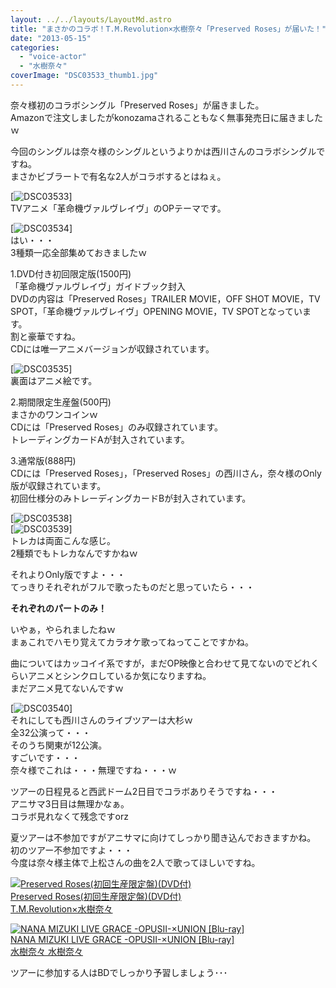 ```yaml
---
layout: ../../layouts/LayoutMd.astro
title: "まさかのコラボ！T.M.Revolution×水樹奈々「Preserved Roses」が届いた！"
date: "2013-05-15"
categories: 
  - "voice-actor"
  - "水樹奈々"
coverImage: "DSC03533_thumb1.jpg"
---
```


奈々様初のコラボシングル「Preserved Roses」が届きました。  
Amazonで注文しましたがkonozamaされることもなく無事発売日に届きましたｗ

今回のシングルは奈々様のシングルというよりかは西川さんのコラボシングルですね。  
まさかビブラートで有名な2人がコラボするとはねぇ。

[![DSC03533](/archive/images/DSC03533_thumb.jpg "DSC03533")]  
TVアニメ「革命機ヴァルヴレイヴ」のOPテーマです。

[![DSC03534](/archive/images/DSC03534_thumb.jpg "DSC03534")]  
はい・・・  
3種類一応全部集めておきましたｗ

1.DVD付き初回限定版(1500円)  
「革命機ヴァルヴレイヴ」ガイドブック封入  
DVDの内容は「Preserved Roses」TRAILER MOVIE，OFF SHOT MOVIE，TV SPOT，「革命機ヴァルヴレイヴ」OPENING MOVIE，TV SPOTとなっています。  
割と豪華ですね。  
CDには唯一アニメバージョンが収録されています。

[![DSC03535](/archive/images/DSC03535_thumb.jpg "DSC03535")]  
裏面はアニメ絵です。

2.期間限定生産盤(500円)  
まさかのワンコインｗ  
CDには「Preserved Roses」のみ収録されています。  
トレーディングカードAが封入されています。

3.通常版(888円)  
CDには「Preserved Roses」，「Preserved Roses」の西川さん，奈々様のOnly版が収録されています。  
初回仕様分のみトレーディングカードBが封入されています。

[![DSC03538](/archive/images/DSC03538_thumb.jpg "DSC03538")]  
[![DSC03539](/archive/images/DSC03539_thumb.jpg "DSC03539")]  
トレカは両面こんな感じ。  
2種類でもトレカなんですかねｗ

それよりOnly版ですよ・・・  
てっきりそれぞれがフルで歌ったものだと思っていたら・・・

**それぞれのパートのみ！**

いやぁ，やられましたねｗ  
まぁこれでハモり覚えてカラオケ歌ってねってことですかね。

曲についてはカッコイイ系ですが，まだOP映像と合わせて見てないのでどれくらいアニメとシンクロしているか気になりますね。  
まだアニメ見てないんですｗ

[![DSC03540](/archive/images/DSC03540_thumb.jpg "DSC03540")]  
それにしても西川さんのライブツアーは大杉ｗ  
全32公演って・・・  
そのうち関東が12公演。  
すごいです・・・  
奈々様でこれは・・・無理ですね・・・ｗ

ツアーの日程見ると西武ドーム2日目でコラボありそうですね・・・  
アニサマ3日目は無理かなぁ。  
コラボ見れなくて残念ですorz

夏ツアーは不参加ですがアニサマに向けてしっかり聞き込んでおきますかね。  
初のツアー不参加ですよ・・・  
今度は奈々様主体で上松さんの曲を2人で歌ってほしいですね。

[![Preserved Roses(初回生産限定盤)(DVD付)](/archive/images/41IMmdRut6L._SL160_.jpg)  
Preserved Roses(初回生産限定盤)(DVD付)  
T.M.Revolution×水樹奈々](https://www.amazon.co.jp/exec/obidos/ASIN/B00BJ76TAS/mizuka123-22/ref=nosim)

  

[![NANA MIZUKI LIVE GRACE -OPUSII-×UNION [Blu-ray]](/archive/images/41F9-uQ0UeL._SL160_.jpg)  
NANA MIZUKI LIVE GRACE -OPUSII-×UNION \[Blu-ray\]  
水樹奈々 水樹奈々](https://www.amazon.co.jp/exec/obidos/ASIN/B00BHJGQT2/mizuka123-22/ref=nosim)

ツアーに参加する人はBDでしっかり予習しましょう･･･
